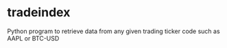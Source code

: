 # tradeindex
Python program to retrieve data from any given trading ticker code such as AAPL or BTC-USD
